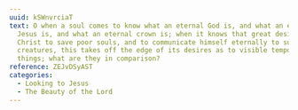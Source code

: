 ```yaml
---
uuid: kSWnvrciaT
text: O when a soul comes to know what an eternal God is, and what an eternal
  Jesus is, and what an eternal crown is; when it knows that great design of
  Christ to save poor souls, and to communicate himself eternally to such poor
  creatures, this takes off the edge of its desires as to visible temporal
  things; what are they in comparison?
reference: ZEJvDSyAST
categories:
  - Looking to Jesus
  - The Beauty of the Lord
---
```

